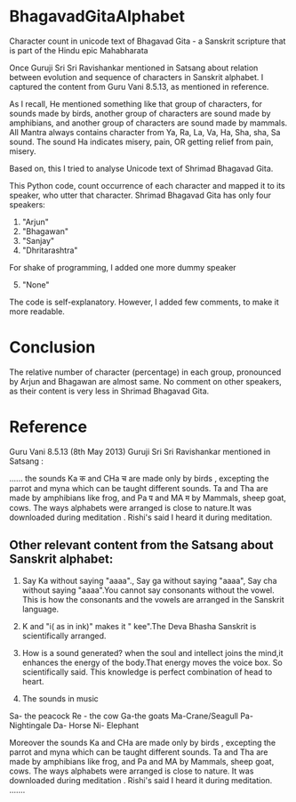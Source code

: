# BhagavadGitaAlphabet
Character count in unicode text of Bhagavad Gita - a Sanskrit scripture that is part of the Hindu epic Mahabharata

Once Guruji Sri Sri Ravishankar mentioned in Satsang about relation between evolution and sequence of characters in Sanskrit alphabet. I captured the content from Guru Vani 8.5.13, as mentioned in reference. 

As I recall, He mentioned something like that group of characters, for sounds made by birds, another group of characters are sound made by amphibians, and another group of characters are sound made by mammals. All Mantra always contains character from Ya, Ra, La, Va, Ha, Sha, sha, Sa sound. The sound Ha indicates misery, pain, OR getting relief from pain, misery. 

Based on, this I tried to analyse Unicode text of Shrimad Bhagavad Gita. 

This Python code, count occurrence of each character and mapped it to its speaker, who utter that character. Shrimad Bhagavad Gita has only four speakers: 

1. "Arjun"
2. "Bhagawan"
3. "Sanjay"
4. "Dhritarashtra"

For shake of programming, I added one more dummy speaker 

5. "None"

The code is self-explanatory. However, I added few comments, to make it more readable. 

Conclusion
==========

The relative number of character (percentage) in each group, pronounced by Arjun and Bhagawan are almost same. No comment on other speakers, as their content is very less in Shrimad Bhagavad Gita.

Reference
=========
Guru Vani 8.5.13 (8th May 2013) Guruji Sri Sri Ravishankar mentioned in Satsang :

...... the sounds Ka क and CHa च are made only by birds , excepting the parrot and myna which can be taught different sounds. Ta and Tha are made by amphibians like frog, and Pa प and MA म by Mammals, sheep goat, cows. The ways alphabets were arranged is close to nature.It was downloaded during meditation . Rishi's said I heard it during meditation.

Other relevant content from the Satsang about Sanskrit alphabet: 
----------------------------------------------------------------

1. Say Ka without saying "aaaa"., Say ga without saying "aaaa", Say cha without saying "aaaa".You cannot say consonants without the vowel. This is how the consonants and the vowels are arranged in the Sanskrit language.

2. K and "i( as in ink)" makes it " kee".The Deva Bhasha Sanskrit is scientifically arranged.

3. How is a sound generated? when the soul and intellect joins the mind,it enhances the energy of the body.That energy moves the voice box. So scientifically said. This knowledge is perfect combination of head to heart.

4. The sounds in music

Sa- the peacock
Re - the cow
Ga-the goats
Ma-Crane/Seagull
Pa-Nightingale
Da- Horse
Ni- Elephant

Moreover the sounds Ka and CHa are made only by birds , excepting the parrot and myna which can be taught different sounds. Ta and Tha are made by amphibians like frog, and Pa and MA by Mammals, sheep goat, cows. The ways alphabets were arranged is close to nature. It was downloaded during meditation . Rishi's said I heard it during meditation.
.......

